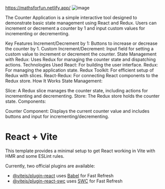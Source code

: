 https://mathsforfun.netlify.app/
![image](https://github.com/abubakr1934/Basic-Mathematics-Learning-Application-using-React-and-Redux/assets/115393179/68c1c1d8-3387-40f8-a951-68fb619feccd)

The Counter Application is a simple interactive tool designed to demonstrate basic state management using React and Redux. Users can increment or decrement a counter by 1 and input custom values for incrementing or decrementing.

Key Features
Increment/Decrement by 1: Buttons to increase or decrease the counter by 1.
Custom Increment/Decrement: Input field for setting a custom value to increment or decrement the counter.
State Management with Redux: Uses Redux for managing the counter state and dispatching actions.
Technologies Used
React: For building the user interface.
Redux: For managing the application state.
Redux Toolkit: For efficient setup of Redux with slices.
React-Redux: For connecting React components to the Redux store.
How It Works
State Management:

Slice: A Redux slice manages the counter state, including actions for incrementing and decrementing.
Store: The Redux store holds the counter state.
Components:

Counter Component: Displays the current counter value and includes buttons and input for incrementing/decrementing.

# React + Vite

This template provides a minimal setup to get React working in Vite with HMR and some ESLint rules.

Currently, two official plugins are available:

- [@vitejs/plugin-react](https://github.com/vitejs/vite-plugin-react/blob/main/packages/plugin-react/README.md) uses [Babel](https://babeljs.io/) for Fast Refresh
- [@vitejs/plugin-react-swc](https://github.com/vitejs/vite-plugin-react-swc) uses [SWC](https://swc.rs/) for Fast Refresh

